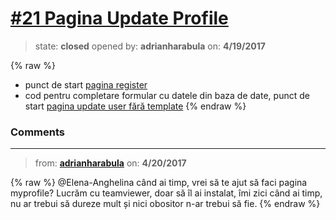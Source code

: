 # [\#21 Pagina Update Profile](https://github.com/adrianharabula/condr/issues/21)

> state: **closed** opened by: **adrianharabula** on: **4/19/2017**

{% raw %}
- punct de start [pagina register](https://github.com/adrianharabula/condr/blob/master/database_design/psgbd-etapa2/register.php)
- cod pentru completare formular cu datele din baza de date, punct de start [pagina update user fără template](https://github.com/adrianharabula/condr/blob/master/database_design/psgbd-etapa2/App/update_user.php)
{% endraw %}


### Comments

---
> from: [**adrianharabula**](https://github.com/adrianharabula/condr/issues/21#issuecomment-295882779) on: **4/20/2017**

{% raw %}
@Elena-Anghelina când ai timp, vrei să te ajut să faci pagina myprofile? Lucrăm cu teamviewer, doar să îl ai instalat, îmi zici când ai timp, nu ar trebui să dureze mult și nici obositor n-ar trebui să fie.
{% endraw %}
